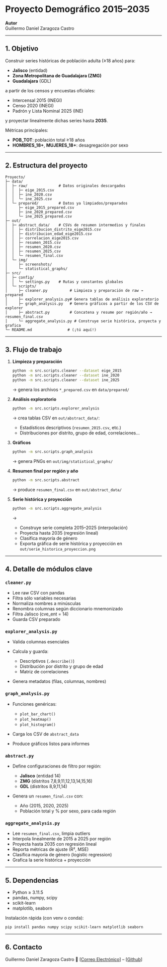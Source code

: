 # Proyecto Demográfico 2015–2035

**Autor**  
Guillermo Daniel Zaragoza Castro

---

## 1. Objetivo

Construir series históricas de población adulta (≥18 años) para:
- **Jalisco** (entidad)
- **Zona Metropolitana de Guadalajara (ZMG)**
- **Guadalajara** (GDL)

a partir de los censos y encuestas oficiales:
- Intercensal 2015 (INEGI)
- Censo 2020 (INEGI)
- Padrón y Lista Nominal 2025 (INE)

y proyectar linealmente dichas series hasta **2035**.

Métricas principales:
- **POB_TOT**: población total ≥18 años
- **HOMBRES_18+**, **MUJERES_18+**: desagregación por sexo

---

## 2. Estructura del proyecto

```text
Proyecto/
├─ data/
│  ├─ raw/              # Datos originales descargados
│  │  ├─ eige_2015.csv
│  │  ├─ ine_2020.csv
│  │  └─ ine_2025.csv
│  └─ prepared/         # Datos ya limpiados/preparados
│     ├─ eige_2015_prepared.csv
│     ├─ ine_2020_prepared.csv
│     └─ ine_2025_prepared.csv
├─ out/
│  ├─ abstract_data/    # CSVs de resumen intermedios y finales
│  │  ├─ distribucion_distrito_eige2015.csv
│  │  ├─ distribucion_edad_eige2015.csv
│  │  ├─ correlacion_eige2015.csv
│  │  ├─ resumen_2015.csv
│  │  ├─ resumen_2020.csv
│  │  ├─ resumen_2025.csv
│  │  └─ resumen_final.csv
│  └─ img/
│     ├─ screenshots/
│     └─ statistical_graphs/
├─ src/
│  ├─ config/
│  │  └─ settings.py    # Rutas y constantes globales
│  └─ scripts/
│     ├─ cleaner.py          # Limpieza y preparación de raw → prepared
│     ├─ explorer_analysis.py# Genera tablas de análisis exploratorio
│     ├─ graph_analysis.py   # Genera gráficos a partir de los CSV de explorer
│     ├─ abstract.py         # Concatena y resume por región/año → resumen_final.csv
│     └─ aggregate_analysis.py # Construye serie histórica, proyecta y grafica
└─ README.md                # (¡tú aquí!)
````

---

## 3. Flujo de trabajo

1. **Limpieza y preparación**

   ```bash
   python -m src.scripts.cleaner --dataset eige_2015
   python -m src.scripts.cleaner --dataset ine_2020
   python -m src.scripts.cleaner --dataset ine_2025
   ```

   → genera los archivos `*_prepared.csv` en `data/prepared/`

2. **Análisis exploratorio**

   ```bash
   python -m src.scripts.explorer_analysis
   ```

   → crea tablas CSV en `out/abstract_data/`:

   * Estadísticos descriptivos (`resumen_2015.csv`, etc.)
   * Distribuciones por distrito, grupo de edad, correlaciones…

3. **Gráficos**

   ```bash
   python -m src.scripts.graph_analysis
   ```

   → genera PNGs en `out/img/statistical_graphs/`

4. **Resumen final por región y año**

   ```bash
   python -m src.scripts.abstract
   ```

   → produce `resumen_final.csv` en `out/abstract_data/`

5. **Serie histórica y proyección**

   ```bash
   python -m src.scripts.aggregate_analysis
   ```

   →

   * Construye serie completa 2015–2025 (interpolación)
   * Proyecta hasta 2035 (regresión lineal)
   * Clasifica mayoría de género
   * Exporta gráfica de serie histórica y proyección en `out/serie_historica_proyeccion.png`

---

## 4. Detalle de módulos clave

### `cleaner.py`

* Lee raw CSV con pandas
* Filtra sólo variables necesarias
* Normaliza nombres a minúsculas
* Renombra columnas según diccionario mnemonizado
* Filtra Jalisco (cve\_ent = 14)
* Guarda CSV preparado

### `explorer_analysis.py`

* Valida columnas esenciales
* Calcula y guarda:

  * Descriptivos (`.describe()`)
  * Distribución por distrito y grupo de edad
  * Matriz de correlaciones
* Genera metadatos (filas, columnas, nombres)

### `graph_analysis.py`

* Funciones genéricas:

  * `plot_bar_chart()`
  * `plot_heatmap()`
  * `plot_histogram()`
* Carga los CSV de `abstract_data`
* Produce gráficos listos para informes

### `abstract.py`

* Define configuraciones de filtro por región:

  * **Jalisco** (entidad 14)
  * **ZMG** (distritos 7,8,9,11,12,13,14,15,16)
  * **GDL** (distritos 8,9,11,14)
* Genera un `resumen_final.csv` con:

  * Año (2015, 2020, 2025)
  * Población total y % por sexo, para cada región

### `aggregate_analysis.py`

* Lee `resumen_final.csv`, limpia outliers
* Interpola linealmente de 2015 a 2025 por región
* Proyecta hasta 2035 con regresión lineal
* Reporta métricas de ajuste (R², MSE)
* Clasifica mayoría de género (logistic regression)
* Grafica la serie histórica + proyección

---

## 5. Dependencias

* Python ≥ 3.11.5
* pandas, numpy, scipy
* scikit-learn
* matplotlib, seaborn

Instalación rápida (con venv o conda):

```bash
pip install pandas numpy scipy scikit-learn matplotlib seaborn
```

---

## 6. Contacto

Guillermo Daniel Zaragoza Castro
🔗 \[[Correo Electrónico](guillermo.zaragoza8731@alumnos.udg.mx)] – \[[Github](https://github.com/Monchito5)]

```
